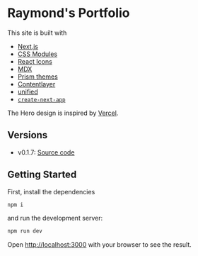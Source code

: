 # Raymond's Portfolio

This site is built with

- [Next.js](https://nextjs.org/)
- [CSS Modules](https://github.com/css-modules/css-modules)
- [React Icons](https://react-icons.github.io/react-icons/)
- [MDX](https://mdxjs.com/)
- [Prism themes](https://github.com/PrismJS/prism-themes)
- [Contentlayer](https://www.contentlayer.dev)
- [unified](https://github.com/unifiedjs/unified)
- [`create-next-app`](https://github.com/vercel/next.js/tree/canary/packages/create-next-app)

The Hero design is inspired by [Vercel](https://vercel.com/).

## Versions

- v0.1.7: [Source code](https://github.com/famu1hundred/famu1hundred.github.io/releases/tag/0.1.7)

## Getting Started

First, install the dependencies

```bash
npm i
```

and run the development server:

```bash
npm run dev
```

Open [http://localhost:3000](http://localhost:3000) with your browser to see the result.
